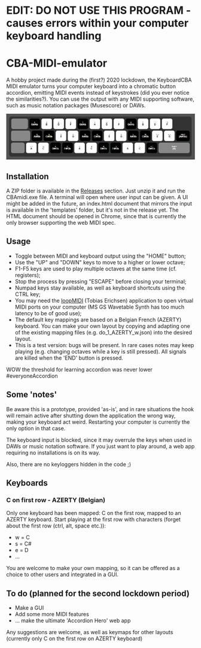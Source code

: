 # EDIT: DO NOT USE THIS PROGRAM - causes errors within your computer keyboard handling

# CBA-MIDI-emulator
A hobby project made during the (first?) 2020 lockdown, the KeyboardCBA MIDI emulator turns your computer keyboard into a chromatic button accordion, emitting MIDI events instead of keystrokes (did you ever notice the similarities?). You can use the output with any MIDI supporting software, such as music notation packages (Musescore) or DAWs. 

![keyboard](https://raw.githubusercontent.com/jwerbrouck/cba-midi-emulator/master/midi_keyboard.png)

## Installation
A ZIP folder is available in the [Releases](https://github.com/JWerbrouck/CBA-MIDI-emulator/releases) section. Just unzip it and run the CBAmidi.exe file. A terminal will open where user input can be given. A UI might be added in the future, an index.html document that mirrors the input is available in the 'templates' folder, but it's  not in the release yet. The HTML document should be opened in Chrome, since that is currently the only browser supporting the web MIDI spec.

## Usage
* Toggle between MIDI and keyboard output using the "HOME" button;
* Use the "UP" and "DOWN" keys to move to a higher or lower octave;
* F1-F5 keys are used to play multiple octaves at the same time (cf. registers);
* Stop the process by pressing "ESCAPE" before closing your terminal;
* Numpad keys stay available, as well as keyboard shortcuts using the CTRL key;
* You may need the [loopMIDI](https://www.tobias-erichsen.de/software/loopmidi.html) (Tobias Erichsen) application to open virtual MIDI ports on your computer (MS GS Wavetable Synth has too much latency to be of good use);
* The default key mappings are based on a Belgian French (AZERTY) keyboard. You can make your own layout by copying and adapting one of the existing mapping files (e.g. do_1_AZERTY_w.json) into the desired layout.
* This is a test version: bugs will be present. In rare cases notes may keep playing (e.g. changing octaves while a key is still pressed). All signals are killed when the 'END' button is pressed.

WOW the threshold for learning accordion was never lower #everyoneAccordion  

## Some 'notes'
Be aware this is a prototype, provided 'as-is', and in rare situations the hook will remain active after shutting down the application the wrong way, making your keyboard act weird. Restarting your computer is currently the only option in that case.

The keyboard input is blocked, since it may overrule the keys when used in DAWs or music notation software. If you just want to play around, a web app requiring no installations is on its way.

Also, there are no keyloggers hidden in the code ;)


## Keyboards
### C on first row - AZERTY (Belgian)
Only one keyboard has been mapped: C on the first row, mapped to an AZERTY keyboard. Start playing at the first row with characters (forget about the first row (ctrl, alt, space etc.)):

* w = C
* s = C#
* e = D
* ...

You are welcome to make your own mapping, so it can be offered as a choice to other users and integrated in a GUI.

## To do (planned for the second lockdown period)
* Make a GUI
* Add some more MIDI features
* ... make the ultimate 'Accordion Hero' web app

Any suggestions are welcome, as well as keymaps for other layouts (currently only C on the first row on AZERTY keyboard)
